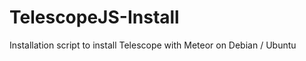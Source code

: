 TelescopeJS-Install
===================

Installation script to install Telescope with Meteor on Debian / Ubuntu 
